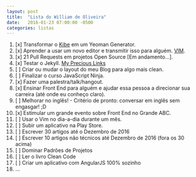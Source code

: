 ```yaml
---
layout: post
title:  "Lista do William de Oliveira"
date:   2016-01-23 07:00:00 -0500
categories: listas
---
```


1. [x] Transformar o [Kibe](https://github.com/woliveiras/kibe) em um Yeoman Generator.
1. [x] Aprender a usar um novo editor e transmitir isso para alguém. [VIM](https://github.com/woliveiras/vimparanoobs).
1. [x] 21 Pull Requests em projetos Open Source [Em andamento...].
1. [x] Testar o Jekyll. [My Precious Links](woliveiras.com.br/my-precious-links/)
1. [ ] Criar ou mudar o layout do meu Blog para algo mais clean.
1. [ ] Finalizar o curso JavaScript Ninja.
1. [x] Fazer uma palestra/talk/hangout.
1. [x] Ensinar Front End para alguém e ajudar essa pessoa a direcionar sua carreira (até onde eu conheço claro).
1. [ ] Melhorar no inglês! - Critério de pronto: conversar em inglês sem engasgar! ;D
1. [x] Estimular um grande evento sobre Front End no Grande ABC.
1. [ ] Usar o Vim no dia-a-dia durante um mês.
1. [ ] Subir um aplicativo na Play Store.
1. [ ] Escrever 30 artigos até o Dezembro de 2016
1. [ ] Escrever 10 artigos não técnicos até Dezembro de 2016 (fora os 30 acima)
1. [ ] Dominar Padrões de Projetos
1. [ ] Ler o livro Clean Code
1. [ ] Criar um aplicativo com AngularJS 100% sozinho
1. ...
